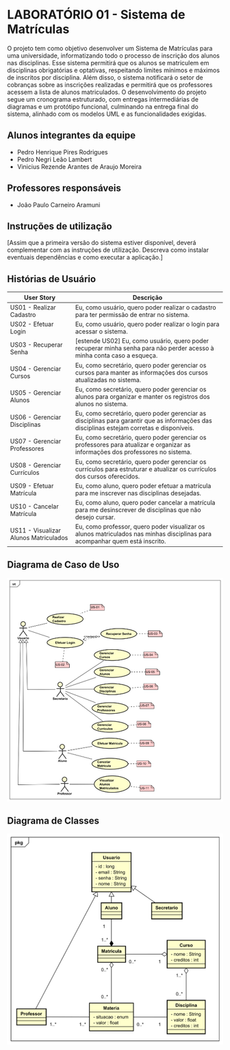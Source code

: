 # LABORATÓRIO 01 - Sistema de Matrículas

O projeto tem como objetivo desenvolver um Sistema de Matrículas para uma universidade, informatizando todo o processo de inscrição dos alunos nas disciplinas. Esse sistema permitirá que os alunos se matriculem em disciplinas obrigatórias e optativas, respeitando limites mínimos e máximos de inscritos por disciplina. Além disso, o sistema notificará o setor de cobranças sobre as inscrições realizadas e permitirá que os professores acessem a lista de alunos matriculados. O desenvolvimento do projeto segue um cronograma estruturado, com entregas intermediárias de diagramas e um protótipo funcional, culminando na entrega final do sistema, alinhado com os modelos UML e as funcionalidades exigidas.

## Alunos integrantes da equipe

- Pedro Henrique Pires Rodrigues
- Pedro Negri Leão Lambert
- Vinicius Rezende Arantes de Araujo Moreira

## Professores responsáveis

- João Paulo Carneiro Aramuni

## Instruções de utilização

[Assim que a primeira versão do sistema estiver disponível, deverá complementar com as instruções de utilização. Descreva como instalar eventuais dependências e como executar a aplicação.]

## Histórias de Usuário

| **User Story**                        | **Descrição**                                                                                                                              |
| ------------------------------------- | ------------------------------------------------------------------------------------------------------------------------------------------ |
| US01 - Realizar Cadastro              | Eu, como usuário, quero poder realizar o cadastro para ter permissão de entrar no sistema.                                                 |
| US02 - Efetuar Login                  | Eu, como usuário, quero poder realizar o login para acessar o sistema.                                                                     |
| US03 - Recuperar Senha                | [estende US02] Eu, como usuário, quero poder recuperar minha senha para não perder acesso à minha conta caso a esqueça.                    |
| US04 - Gerenciar Cursos               | Eu, como secretário, quero poder gerenciar os cursos para manter as informações dos cursos atualizadas no sistema.                         |
| US05 - Gerenciar Alunos               | Eu, como secretário, quero poder gerenciar os alunos para organizar e manter os registros dos alunos no sistema.                           |
| US06 - Gerenciar Disciplinas          | Eu, como secretário, quero poder gerenciar as disciplinas para garantir que as informações das disciplinas estejam corretas e disponíveis. |
| US07 - Gerenciar Professores          | Eu, como secretário, quero poder gerenciar os professores para atualizar e organizar as informações dos professores no sistema.            |
| US08 - Gerenciar Currículos           | Eu, como secretário, quero poder gerenciar os currículos para estruturar e atualizar os currículos dos cursos oferecidos.                  |
| US09 - Efetuar Matrícula              | Eu, como aluno, quero poder efetuar a matrícula para me inscrever nas disciplinas desejadas.                                               |
| US10 - Cancelar Matrícula             | Eu, como aluno, quero poder cancelar a matrícula para me desinscrever de disciplinas que não desejo cursar.                                |
| US11 - Visualizar Alunos Matriculados | Eu, como professor, quero poder visualizar os alunos matriculados nas minhas disciplinas para acompanhar quem está inscrito.               |

## Diagrama de Caso de Uso

![Diagrama de Caso de Uso](Artefatos/CasoDeUso/lps_CasoDeUso.svg)

## Diagrama de Classes

![Diagrama de Classes](Artefatos/DiagramaDeClasse/LPS_lab1_class_diagram.svg)
